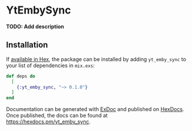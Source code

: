 # YtEmbySync

**TODO: Add description**

## Installation

If [available in Hex](https://hex.pm/docs/publish), the package can be installed
by adding `yt_emby_sync` to your list of dependencies in `mix.exs`:

```elixir
def deps do
  [
    {:yt_emby_sync, "~> 0.1.0"}
  ]
end
```

Documentation can be generated with [ExDoc](https://github.com/elixir-lang/ex_doc)
and published on [HexDocs](https://hexdocs.pm). Once published, the docs can
be found at <https://hexdocs.pm/yt_emby_sync>.

